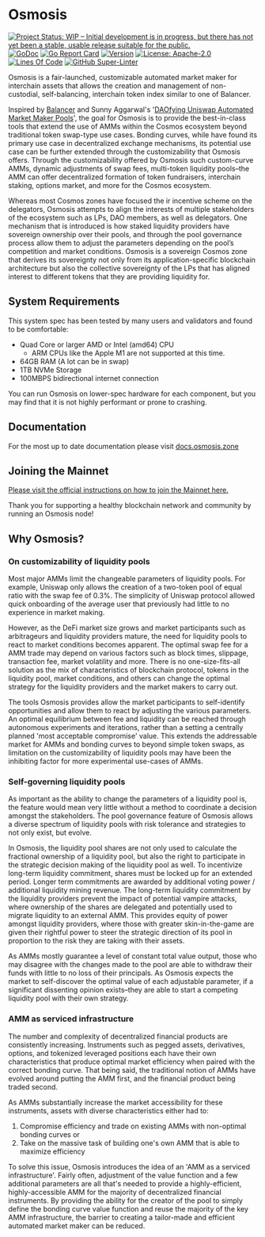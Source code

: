 # Osmosis

[![Project Status: WIP – Initial development is in progress, but there has not yet been a stable, usable release suitable for the public.](https://img.shields.io/badge/repo%20status-WIP-yellow.svg?style=flat-square)](https://www.repostatus.org/#wip)
[![GoDoc](https://img.shields.io/badge/godoc-reference-blue?style=flat-square&logo=go)](https://godoc.org/github.com/osmosis-labs/osmosis)
[![Go Report Card](https://goreportcard.com/badge/github.com/osmosis-labs/osmosis?style=flat-square)](https://goreportcard.com/report/github.com/osmosis-labs/osmosis)
[![Version](https://img.shields.io/github/tag/osmosis-labs/osmosis.svg?style=flat-square)](https://github.com/osmosis-labs/osmosis/releases/latest)
[![License: Apache-2.0](https://img.shields.io/github/license/osmosis-labs/osmosis.svg?style=flat-square)](https://github.com/osmosis-labs/osmosis/blob/main/LICENSE)
[![Lines Of Code](https://img.shields.io/tokei/lines/github/osmosis-labs/osmosis?style=flat-square)](https://github.com/osmosis-labs/osmosis)
[![GitHub Super-Linter](https://img.shields.io/github/workflow/status/osmosis-labs/osmosis/Lint?style=flat-square&label=Lint)](https://github.com/marketplace/actions/super-linter)

Osmosis is a fair-launched, customizable automated market maker for interchain
assets that allows the creation and management of non-custodial, self-balancing,
interchain token index similar to one of Balancer.

Inspired by [Balancer](http://balancer.finance/whitepaper) and Sunny Aggarwal's '[DAOfying Uniswap Automated Market Maker Pools](https://www.sunnya97.com/blog/daoifying-uniswap-automated-market-maker-pools)', the goal for Osmosis is to
provide the best-in-class tools that extend the use of AMMs within the Cosmos
ecosystem beyond traditional token swap-type use cases. Bonding curves, while
have found its primary use case in decentralized exchange mechanisms, its potential
use case can be further extended through the customizability that Osmosis offers.
Through the customizability offered by Osmosis such custom-curve AMMs, dynamic
adjustments of swap fees, multi-token liquidity pools–the AMM can offer decentralized
formation of token fundraisers, interchain staking, options market, and more for
the Cosmos ecosystem.

Whereas most Cosmos zones have focused the  ir incentive scheme on the delegators,
Osmosis attempts to align the interests of multiple stakeholders of the ecosystem
such as LPs, DAO members, as well as delegators. One mechanism that is introduced
is how staked liquidity providers have sovereign ownership over their pools, and
through the pool governance process allow them to adjust the parameters depending
on the pool’s competition and market conditions. Osmosis is a sovereign Cosmos
zone that derives its sovereignty not only from its application-specific blockchain
architecture but also the collective sovereignty of the LPs that has aligned
interest to different tokens that they are providing liquidity for.

## System Requirements

This system spec has been tested by many users and validators and found to be comfortable:

* Quad Core or larger AMD or Intel (amd64) CPU
  * ARM CPUs like the Apple M1 are not supported at this time.
* 64GB RAM (A lot can be in swap)
* 1TB NVMe Storage
* 100MBPS bidirectional internet connection

You can run Osmosis on lower-spec hardware for each component, but you may find that it is not highly performant or prone to crashing.

## Documentation

For the most up to date documentation please visit [docs.osmosis.zone](https://docs.osmosis.zone/)

## Joining the Mainnet

[Please visit the official instructions on how to join the Mainnet here.](https://docs.osmosis.zone/developing/network/join-mainnet.html#install-osmosis-binary)

Thank you for supporting a healthy blockchain network and community by running an Osmosis node!

## Why Osmosis?

### On customizability of liquidity pools

Most major AMMs limit the changeable parameters of liquidity pools. For example,
Uniswap only allows the creation of a two-token pool of equal ratio with the swap
fee of 0.3%. The simplicity of Uniswap protocol allowed quick onboarding of the
average user that previously had little to no experience in market making.

However, as the DeFi market size grows and market participants such as arbitrageurs
and liquidity providers mature, the need for liquidity pools to react to market
conditions becomes apparent. The optimal swap fee for a AMM trade may depend on
various factors such as block times, slippage, transaction fee, market volatility
and more. There is no one-size-fits-all solution as the mix of characteristics of
blockchain protocol, tokens in the liquidity pool, market conditions, and others
can change the optimal strategy for the liquidity providers and the market makers
to carry out.

The tools Osmosis provides allow the market participants to self-identify opportunities
and allow them to react by adjusting the various parameters. An optimal equilibrium
between fee and liquidity can be reached through autonomous experiments and iterations,
rather than a setting a centrally planned 'most acceptable compromise' value. This
extends the addressable market for AMMs and bonding curves to beyond simple token
swaps, as limitation on the customizability of liquidity pools may have been the
inhibiting factor for more experimental use-cases of AMMs.

### Self-governing liquidity pools

As important as the ability to change the parameters of a liquidity pool is, the
feature would mean very little without a method to coordinate a decision amongst
the stakeholders. The pool governance feature of Osmosis allows a diverse spectrum
of liquidity pools with risk tolerance and strategies to not only exist, but evolve.

In Osmosis, the liquidity pool shares are not only used to calculate the fractional
ownership of a liquidity pool, but also the right to participate in the strategic
decision making of the liquidity pool as well. To incentivize long-term liquidity
commitment, shares must be locked up for an extended period. Longer term commitments
are awarded by additional voting power / additional liquidity mining revenue. The
long-term liquidity commitment by the liquidity providers prevent the impact of
potential vampire attacks, where ownership of the shares are delegated and potentially
used to migrate liquidity to an external AMM. This provides equity of power amongst
liquidity providers, where those with greater skin-in-the-game are given their
rightful power to steer the strategic direction of its pool in proportion to the
risk they are taking with their assets.

As AMMs mostly guarantee a level of constant total value output, those who may
disagree with the changes made to the pool are able to withdraw their funds with
little to no loss of their principals. As Osmosis expects the market to self-discover
the optimal value of each adjustable parameter, if a significant dissenting opinion
exists–they are able to start a competing liquidity pool with their own strategy.

### AMM as serviced infrastructure

The number and complexity of decentralized financial products are consistently
increasing. Instruments such as pegged assets, derivatives, options, and tokenized
leveraged positions each have their own characteristics that produce optimal market
efficiency when paired with the correct bonding curve. That being said, the traditional
notion of AMMs have evolved around putting the AMM first, and the financial product
being traded second.

As AMMs substantially increase the market accessibility for these instruments,
assets with diverse characteristics either had to:

1. Compromise efficiency and trade on existing AMMs with non-optimal bonding curves or
2. Take on the massive task of building one's own AMM that is able to maximize efficiency

To solve this issue, Osmosis introduces the idea of an 'AMM as a serviced infrastructure'.
Fairly often, adjustment of the value function and a few additional parameters are
all that's needed to provide a highly-efficient, highly-accessible AMM for the
majority of decentralized financial instruments. By providing the ability for the
creator of the pool to simply define the bonding curve value function and reuse
the majority of the key AMM infrastructure, the barrier to creating a tailor-made
and efficient automated market maker can be reduced.

